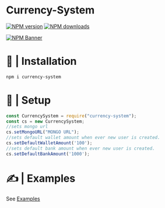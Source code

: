   <h1>Currency-System</h1>
  <p>
    <a href="https://www.npmjs.com/package/discord-buttons"><img src="https://img.shields.io/npm/v/currency-system?maxAge=3600" alt="NPM version" /></a>
    <a href="https://www.npmjs.com/package/discord-buttons"><img src="https://img.shields.io/npm/dt/currency-system?maxAge=3600" alt="NPM downloads" /></a>
  </p>
  <p>
    <a href="https://www.npmjs.com/package/currency-system"><img src="https://nodei.co/npm/currency-system.png?downloads=true&stars=true" alt="NPM Banner"></a>
  </p>
  

  
  # 📂 | Installation
```sh
npm i currency-system
```

# 📰 | Setup
```js
const CurrencySystem = require("currency-system");
const cs = new CurrencySystem;
//sets mongo url
cs.setMongoURL("MONGO URL");
//sets default wallet amount when ever new user is created.
cs.setDefaultWalletAmount('100');
//sets default bank amount when ever new user is created.
cs.setDefaultBankAmount('1000');
```

# ✍️ | Examples
See [Examples](https://bintelligent.github.io/currency-system/examples.md)
